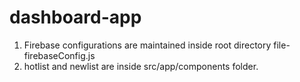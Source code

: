 # dashboard-app
1. Firebase configurations are maintained inside root directory file- firebaseConfig.js
2. hotlist and newlist are inside src/app/components folder.
   
